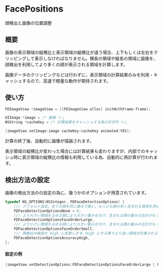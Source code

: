 FacePositions
==
顔検出と画像の位置調整

## 概要

画像の表示領域の縦横比と表示領域の縦横比が違う場合、上下もしくは左右をクリッピングして表示しなければなりません。横長の領域や縦長の領域に画像を、顔検出を利用してより多くの顔が表示される領域を計算します。

画像データのクリッピングなどは行わずに、表示領域の計算結果のみを利用・キャッシュするので、高速で軽量な動作が期待されます。


## 使い方

```objective-c
FDImageView *imageView = [[FDImageView alloc] initWithFrame:frame];

UIImage *image = /* 画像 */;
NSString *cacheKey = /* 計算結果をキャッシュする為の文字列 */;

[imageView setImage:image cacheKey:cacheKey animated:YES];
```

計算の終了後、自動的に画像が描画されます。

表示領域の縦横比が変わった場合には計算結果も変わりますが、内部でのキャッシュ時に表示領域の縦横比の情報も利用している為、自動的に再計算が行われます。


## 検出方法の設定

画像の検出方法のの設定の為に、幾つかのオプションが用意されています。

```objective-c
typedef NS_OPTIONS(NSInteger, FDFaceDetectionOptions) {
    /// デフォルト設定。全ての顔を同じ重みで扱い、もっとも顔の多く含まれる領域を求めます。顔検出の精度は Low です。
    FDFaceDetectionOptionsNone = 0,
    /// より大きい領域を占める顔により大きい重みを付け、含まれる顔の重みの合計がもっとも大きい領域を求めます。
    FDFaceDetectionOptionsFaceOrderLarge,
    /// より小さい領域を占める顔により大きい重みを付け、含まれる顔の重みの合計がもっとも大きい領域を求めます。
    FDFaceDetectionOptionsFaceOrderSmall,
    /// 顔検出の精度を High に変更します。High にする事でより良い領域が計算されるといった事はあまり期待できません。
    FDFaceDetectionOptionsAccuracyHigh,
};
```

#### 設定の例

```objective-c
[imageView setDetectionOptions:FDFaceDetectionOptionsFaceOrderLarge | FDFaceDetectionOptionsAccuracyHigh];
```





